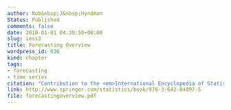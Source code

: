 ```yaml
---
author: Rob&nbsp;J&nbsp;Hyndman
Status: Published
comments: false
date: 2010-01-01 04:30:50+00:00
slug: iess3
title: Forecasting Overview
wordpress_id: 936
kind: chapter
tags:
- forecasting
- time series
citation: "Contribution to the <em>International Encyclopedia of Statistical Science</em>, ed. Miodrag Lovric, Springer. pp.536-539"
link: http://www.springer.com/statistics/book/978-3-642-04897-5
file: forecastingoverview.pdf
---
```



